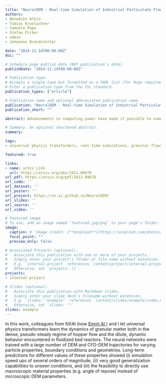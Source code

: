 ```yaml
---
title: "NeuralDEM - Real-time Simulation of Industrial Particulate Flows"
authors:
- Benedikt Alkin
- Tobias Kronlachner
- Samuele Papa
- Stefan Pirker
- admin
- Johannes Brandstetter

date: "2024-11-14T00:00:00Z"
doi: ""

# Schedule page publish date (NOT publication's date).
publishDate: "2024-11-14T00:00:00Z"

# Publication type.
# Accepts a single type but formatted as a YAML list (for Hugo requirements).
# Enter a publication type from the CSL standard.
publication_types: ["article"]

# Publication name and optional abbreviated publication name.
publication: "NeuralDEM - Real-time Simulation of Industrial Particulate Flows"
publication_short: ""

abstract: Advancements in computing power have made it possible to numerically simulate large-scale fluid-mechanical and/or particulate systems, many of which are integral to core industrial processes. Among the different numerical methods available, the discrete element method (DEM) provides one of the most accurate representations of a wide range of physical systems involving granular and discontinuous materials. Consequently, DEM has become a widely accepted approach for tackling engineering problems connected to granular flows and powder mechanics. Additionally, DEM can be integrated with grid-based computational fluid dynamics (CFD) methods, enabling the simulation of chemical processes taking place, e.g., in fluidized beds. However, DEM is computationally intensive because of the intrinsic multiscale nature of particulate systems, restricting simulation duration or number of particles. Towards this end, NeuralDEM presents an end-to-end approach to replace slow numerical DEM routines with fast, adaptable deep learning surrogates. NeuralDEM is capable of picturing long-term transport processes across different regimes using macroscopic observables without any reference to microscopic model parameters. First, NeuralDEM treats the Lagrangian discretization of DEM as an underlying continuous field, while simultaneously modeling macroscopic behavior directly as additional auxiliary fields. Second, NeuralDEM introduces multi-branch neural operators scalable to real-time modeling of industrially-sized scenarios - from slow and pseudo-steady to fast and transient. Such scenarios have previously posed insurmountable challenges for deep learning models. Notably, NeuralDEM faithfully models coupled CFD-DEM fluidized bed reactors of 160k CFD cells and 500k DEM particles for trajectories of 28s. NeuralDEM will open many new doors to advanced engineering and much faster process cycles. 

# Summary. An optional shortened abstract.
summary:

tags:
- universal physics transformers, real-time simulations, granular flows in various regimes

featured: true

links:
- name: arXiv Link
  url: https://arxiv.org/abs/2411.09678
url_pdf: https://arxiv.org/pdf/2411.09678
url_code: ''
url_dataset: ''
url_poster: ''
url_project: https://nx-ai.github.io/NeuralDEM/
url_slides: ''
url_source: ''
url_video: ''

# Featured image
# To use, add an image named `featured.jpg/png` to your page's folder. 
image:
  caption: # 'Image credit: [**Unsplash**](https://unsplash.com/photos/s9CC2SKySJM)'
  focal_point: ""
  preview_only: false

# Associated Projects (optional).
#   Associate this publication with one or more of your projects.
#   Simply enter your project's folder or file name without extension.
#   E.g. `internal-project` references `content/project/internal-project/index.md`.
#   Otherwise, set `projects: []`.
projects:
- internal-project

# Slides (optional).
#   Associate this publication with Markdown slides.
#   Simply enter your slide deck's filename without extension.
#   E.g. `slides: "example"` references `content/slides/example/index.md`.
#   Otherwise, set `slides: ""`.
slides: example
---
```


In this work, colleagues from NXAI (now <a href="https://www.emmi.ai/"> Emmi AI </a>) and I let universal physics transformers learn the dynamics of granular matter both in the dense, pseudo-steady regime of hopper flow and the dilute, dynamic behavior encountered in fluidized bed reactors. The neural networks were trained with a large number of DEM and CFD-DEM trajectories for varying particle properties, boundary conditions and geometries. Long-term predictions for different values of these properties showed (i) simulation speed ups of several orders of magnitude, (ii) very good generalization capabilities to unseen conditions, and (iii) the feasibility to directly use macroscopic material properties (e.g. angle of repose) instead of microscopic DEM parameters.
